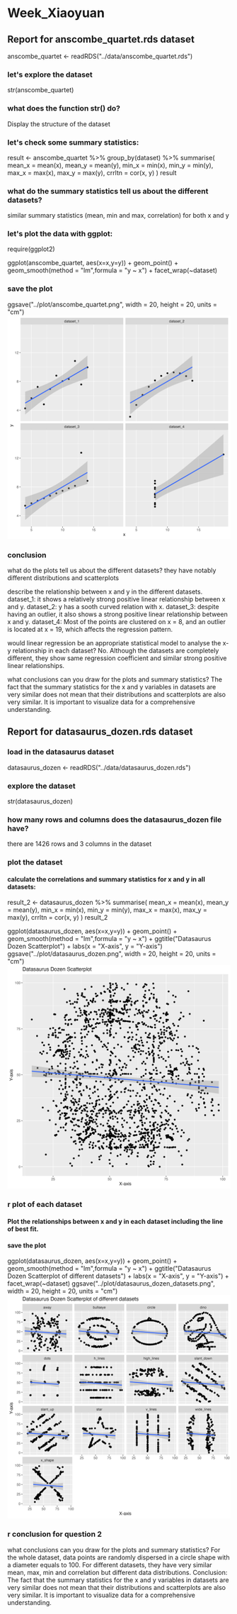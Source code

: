 # Week_Xiaoyuan
## Report for anscombe_quartet.rds dataset
anscombe_quartet <-  readRDS("../data/anscombe_quartet.rds")

### let's explore the dataset 
str(anscombe_quartet)

### what does the function str() do? 
Display the structure of the dataset

### let's check some summary statistics:

result <- anscombe_quartet %>% 
  group_by(dataset) %>% 
  summarise(
    mean_x    = mean(x),
    mean_y    = mean(y),
    min_x     = min(x), 
    min_y     = min(y),
    max_x     = max(x),
    max_y     = max(y),
    crrltn    = cor(x, y)
  )
result




### what do the summary statistics tell us about the different datasets? 
similar summary statistics (mean, min and max, correlation) for both x and y

### let's plot the data with ggplot:

require(ggplot2)

ggplot(anscombe_quartet, aes(x=x,y=y)) +
  geom_point() + 
  geom_smooth(method = "lm",formula = "y ~ x") +
  facet_wrap(~dataset)

### save the plot

ggsave("../plot/anscombe_quartet.png", width = 20, height = 20, units = "cm")
![plot](plot/anscombe_quartet.png)

### conclusion
what do the plots tell us about the different datasets? 
they have notably different distributions and scatterplots

describe the relationship between x and y in the different datasets.
dataset_1: it shows a relatively strong positive linear relationship between x and y.
dataset_2: y has a sooth curved relation with x.
dataset_3: despite having an outlier, it also shows a strong positive linear relationship between x and y.
dataset_4: Most of the points are clustered on x = 8, and an outlier is located at x = 19, which affects the regression pattern.

would linear regression be an appropriate statistical model to analyse the x-y relationship in each dataset?
No. Although the datasets are completely different, they show same regression coefficient and similar strong positive linear relationships.

what conclusions can you draw for the plots and summary statistics? The fact that the summary statistics for the x and y variables in datasets are very similar does not mean that their distributions and scatterplots are also very similar. It is important to visualize data for a comprehensive understanding.

## Report for datasaurus_dozen.rds dataset
### load in the datasaurus dataset
datasaurus_dozen <-  readRDS("../data/datasaurus_dozen.rds")

### explore the dataset 
str(datasaurus_dozen)

### how many rows and columns does the datasaurus_dozen file have? 
there are 1426 rows and 3 columns in the dataset

### plot the dataset 
#### calculate the correlations and summary statistics for x and y in all datasets: 
result_2 <- datasaurus_dozen %>% 
  summarise(
    mean_x    = mean(x),
    mean_y    = mean(y),
    min_x     = min(x),
    min_y     = min(y),
    max_x     = max(x),
    max_y     = max(y),
    crrltn    = cor(x, y)
  )
result_2

ggplot(datasaurus_dozen, aes(x=x,y=y)) +
  geom_point() + 
  geom_smooth(method = "lm",formula = "y ~ x") +
  ggtitle("Datasaurus Dozen Scatterplot") +
  labs(x = "X-axis", y = "Y-axis") 
ggsave("../plot/datasaurus_dozen.png", width = 20, height = 20, units = "cm")
![plot](plot/datasaurus_dozen.png)

### r plot of each dataset
#### Plot the relationships between x and y in each dataset including the line of best fit.
#### save the plot 

ggplot(datasaurus_dozen, aes(x=x,y=y)) +
  geom_point() + 
  geom_smooth(method = "lm",formula = "y ~ x") +
  ggtitle("Datasaurus Dozen Scatterplot of different datasets") +
  labs(x = "X-axis", y = "Y-axis") +
  facet_wrap(~dataset)
ggsave("../plot/datasaurus_dozen_datasets.png", width = 20, height = 20, units = "cm")
![plot](plot/datasaurus_dozen_datasets.png)

### r conclusion for question 2
what conclusions can you draw for the plots and summary statistics? 
For the whole dataset, data points are randomly dispersed in a circle shape with a diameter equals to 100.
For different datasets, they have very similar mean, max, min and correlation but different data distributions.
Conclusion: The fact that the summary statistics for the x and y variables in datasets are very similar does not mean that their distributions and scatterplots are also very similar. It is important to visualize data for a comprehensive understanding.
```
